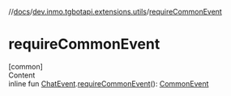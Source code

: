 //[docs](../../index.md)/[dev.inmo.tgbotapi.extensions.utils](index.md)/[requireCommonEvent](require-common-event.md)



# requireCommonEvent  
[common]  
Content  
inline fun [ChatEvent](../dev.inmo.tgbotapi.types.message.ChatEvents.abstracts/-chat-event/index.md).[requireCommonEvent](require-common-event.md)(): [CommonEvent](../dev.inmo.tgbotapi.types.message.ChatEvents.abstracts/-common-event/index.md)  



